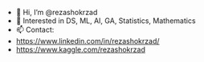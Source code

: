 - 👋 Hi, I’m @rezashokrzad
- 👀 Interested in DS, ML, AI, GA, Statistics, Mathematics
- 📫 Contact:
- https://www.linkedin.com/in/rezashokrzad/
- https://www.kaggle.com/rezashokrzad

<!---
rezashokrzad/rezashokrzad is a ✨ special ✨ repository because its `README.md` (this file) appears on your GitHub profile.
You can click the Preview link to take a look at your changes.
--->
